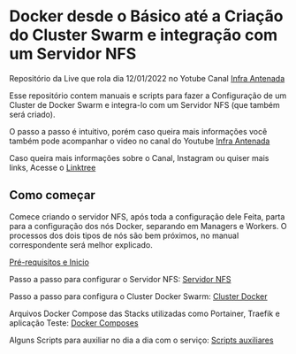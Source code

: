 Docker desde o Básico até a Criação do Cluster Swarm e integração com um Servidor NFS
=============

Repositório da Live que rola dia 12/01/2022 no Yotube Canal [Infra Antenada](https://www.youtube.com/watch?v=W7o30oi70Jk)

Esse repositório contem manuais e scripts para fazer a Configuração de um Cluster de Docker Swarm e integra-lo com um Servidor NFS (que também será criado).

O passo a passo é intuitivo, porém caso queira mais informações você também pode acompanhar o video no canal do Youtube [Infra Antenada](https://www.youtube.com/watch?v=W7o30oi70Jk)

Caso queira mais informações sobre o Canal, Instagram ou quiser mais links, Acesse o [Linktree](https://linktr.ee/weslleycsil)


## Como começar

Comece criando o servidor NFS, após toda a configuração dele Feita, parta para a configuração dos nós Docker, separando em Managers e Workers. O processos dos dois tipos de nós são bem próximos, no manual correspondente será melhor explicado.

[Pré-requisitos e Inicio](https://github.com/weslleycsil/cursos-palestras/tree/master/Docker%20do%20basico%20ao%20Cluster%20Swarm%20com%20NFS/install)

Passo a passo para configurar o Servidor NFS:
[Servidor NFS](https://github.com/weslleycsil/cursos-palestras/blob/master/Docker%20do%20basico%20ao%20Cluster%20Swarm%20com%20NFS/install/NFS-Server.md)

Passo a passo para configura o Cluster Docker Swarm:
[Cluster Docker](https://github.com/weslleycsil/cursos-palestras/blob/master/Docker%20do%20basico%20ao%20Cluster%20Swarm%20com%20NFS/install/Docker.md)


Arquivos Docker Compose das Stacks utilizadas como  Portainer, Traefik e aplicação Teste:
[Docker Composes](https://github.com/weslleycsil/cursos-palestras/tree/master/Docker%20do%20basico%20ao%20Cluster%20Swarm%20com%20NFS/composes)

Alguns Scripts para auxiliar no dia a dia com o serviço:
[Scripts auxiliares](https://github.com/weslleycsil/cursos-palestras/tree/master/Docker%20do%20basico%20ao%20Cluster%20Swarm%20com%20NFS/scripts)
